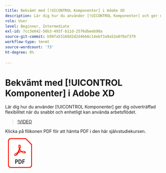 ```yaml
---
title: Bekvämt med [!UICONTROL Komponenter] i Adobe XD
description: Lär dig hur du använder [!UICONTROL Komponenter] och ger dig oöverträffad flexibilitet när du snabbt och enhetligt arbetar i designflödet
role: User
level: Beginner, Intermediate
exl-id: 7cc3e842-56b3-493f-b11d-2576dbeeb98a
source-git-commit: b99fa53168d2d2d4bb6c14ebf3a9a52e8f0af379
workflow-type: tm+mt
source-wordcount: '73'
ht-degree: 0%

---
```


# Bekvämt med [!UICONTROL Komponenter] i Adobe XD

Lär dig hur du använder [!UICONTROL Komponenter] ger dig oöverträffad flexibilitet när du snabbt och enhetligt kan använda arbetsflödet.

>[!VIDEO](https://video.tv.adobe.com/v/331003?hidetitle=true)

Klicka på filikonen PDF för att hämta PDF i den här självstudiekursen.

[![PDF-filikon](../assets/acrobat_PDF_96.png)](../quick-reference/LetsXDSeeHowtoDesignPrototypeandHandofftoTeams.pdf)
